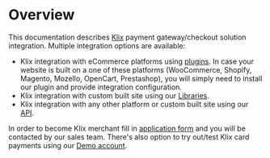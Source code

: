 # Overview

This documentation describes [Klix](https://klix.app) payment gateway/checkout solution integration. Multiple integration options are available:

* Klix integration with eCommerce platforms using [plugins](/../plugins-for-ecommerce-platforms). In case your website is built on a one of these platforms (WooCommerce, Shopify, Magento, Mozello, OpenCart, Prestashop), you will simply need to install our plugin and provide integration configuration.
* Klix integration with custom built site using our [Libraries](/../libraries).
* Klix integration with any other platform or custom built site using our [API](/../api).

In order to become Klix merchant fill in [application form](https://www.citadele.lv/lv/business/e-commerce/apply/) and you will be contacted by our sales team. There's also option to try out/test Klix card payments using our [Demo account](/../demo-account).
